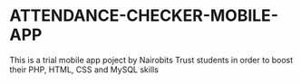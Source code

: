 # ATTENDANCE-CHECKER-MOBILE-APP
This is a trial mobile app poject by Nairobits Trust students in order to boost their PHP, HTML, CSS and MySQL skills
